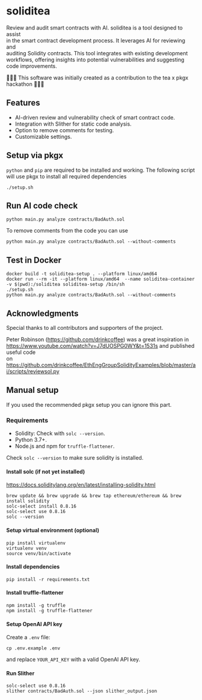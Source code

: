 # soliditea

Review and audit smart contracts with AI. soliditea is a tool designed to assist  
in the smart contract development process. It leverages AI for reviewing and  
auditing Solidity contracts. This tool integrates with existing development  
workflows, offering insights into potential vulnerabilities and suggesting  
code improvements.

🚀👩‍💻 This software was initially created as a contribution to the tea x pkgx hackathon 🚀👩‍💻

## Features

- AI-driven review and vulnerability check of smart contract code.
- Integration with Slither for static code analysis.
- Option to remove comments for testing.
- Customizable settings.

## Setup via pkgx

`python` and `pip` are required to be installed and working.
The following script will use pkgx to install all required dependencies

```console
./setup.sh
```

## Run AI code check

```console
python main.py analyze contracts/BadAuth.sol
```

To remove comments from the code you can use

```console
python main.py analyze contracts/BadAuth.sol --without-comments
```

## Test in Docker

```console
docker build -t soliditea-setup . --platform linux/amd64
docker run --rm -it --platform linux/amd64  --name soliditea-container -v $(pwd):/soliditea soliditea-setup /bin/sh
./setup.sh
python main.py analyze contracts/BadAuth.sol --without-comments
```

## Acknowledgments

Special thanks to all contributors and supporters of the project.

Peter Robinson (<https://github.com/drinkcoffee>) was a great inspiration in  
<https://www.youtube.com/watch?v=J7dUOSPG0WY&t=1531s> and published useful code  
on <https://github.com/drinkcoffee/EthEngGroupSolidityExamples/blob/master/ai/scripts/reviewsol.py>

## Manual setup

If you used the recommended pkgx setup you can ignore this part.

### Requirements

- Solidity: Check with `solc --version`.
- Python 3.7+.
- Node.js and npm for `truffle-flattener`.

Check `solc --version` to make sure solidity is installed.

#### Install solc (if not yet installed)

<https://docs.soliditylang.org/en/latest/installing-solidity.html>

```console
brew update && brew upgrade && brew tap ethereum/ethereum && brew install solidity
solc-select install 0.8.16
solc-select use 0.8.16
solc --version
```

#### Setup virtual environment (optional)

```console
pip install virtualenv
virtualenv venv
source venv/bin/activate
```

#### Install dependencies

```console
pip install -r requirements.txt
```

#### Install truffle-flattener

```console
npm install -g truffle
npm install -g truffle-flattener
```

#### Setup OpenAI API key

Create a `.env` file:

```console
cp .env.example .env
```

and replace `YOUR_API_KEY` with a valid OpenAI API key.

#### Run Slither

```console
solc-select use 0.8.16
slither contracts/BadAuth.sol --json slither_output.json
```
